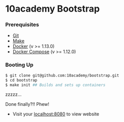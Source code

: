 10academy Bootstrap
===============

### Prerequisites
* [Git](https://git-scm.com/book/en/v2/Getting-Started-Installing-Git)
* [Make](https://www.gnu.org/software/make)
* [Docker](https://www.docker.com/products/overview) (v >= 1.13.0)
* [Docker Compose](https://docs.docker.com/compose/install/) (v >= 1.12.0)

### Booting Up
``` bash
$ git clone git@github.com:10academy/bootstrap.git
$ cd bootstrap
$ make init ## Builds and sets up containers
```
zzzzz...

Done finally?!! Phew!
* Visit your [localhost:8080](http://localhost:8080) to view website
